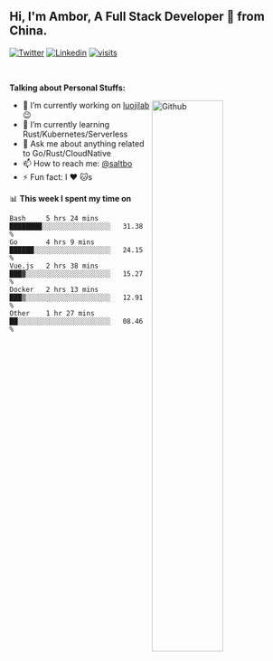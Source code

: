 ## Hi, I'm Ambor, A Full Stack Developer 🚀 from China.

[![Twitter](https://img.shields.io/badge/-saltbo-1ca0f1?style=flat&logo=twitter&logoColor=white)](https://twitter.com/rdsaltbo)
[![Linkedin](https://img.shields.io/badge/-saltbo-blue?style=flat&logo=Linkedin&logoColor=white)](https://www.linkedin.com/in/saltbo/)
[![visits](https://visitor.vercel.app/page/saltbo?color=light-green)](https://github.com/saltbo/)

&nbsp;  

**Talking about Personal Stuffs:**
<!-- Any image aligned to the right. Beware the width  -->
<img width="50%" align="right" alt="Github" src="https://raw.githubusercontent.com/saltbo/saltbo/master/images/git-header.svg" />

- 🔭 I’m currently working on [luojilab](https://github.com/luojilab) :wink:
- 🌱 I’m currently learning Rust/Kubernetes/Serverless
- 💬 Ask me about anything related to Go/Rust/CloudNative
- 📫 How to reach me: [@saltbo](https://twitter.com/rdsaltbo)
- ⚡ Fun fact: I :heart: :cat:s


📊 **This week I spent my time on**
<!--START_SECTION:waka-->
```text
Bash     5 hrs 24 mins   ████████░░░░░░░░░░░░░░░░░   31.38 % 
Go       4 hrs 9 mins    ██████░░░░░░░░░░░░░░░░░░░   24.15 % 
Vue.js   2 hrs 38 mins   ███▓░░░░░░░░░░░░░░░░░░░░░   15.27 % 
Docker   2 hrs 13 mins   ███▒░░░░░░░░░░░░░░░░░░░░░   12.91 % 
Other    1 hr 27 mins    ██░░░░░░░░░░░░░░░░░░░░░░░   08.46 % 
```
<!--END_SECTION:waka-->
